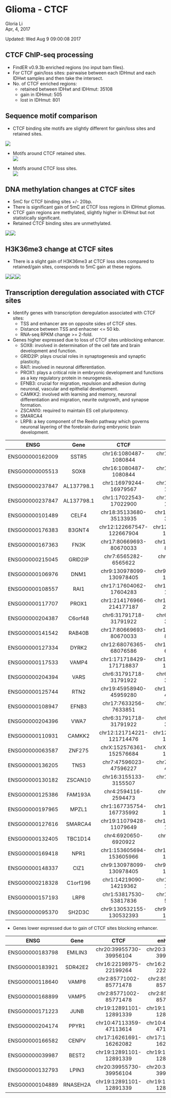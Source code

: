 # Glioma - CTCF
Gloria Li  
Apr, 4, 2017  

Updated: Wed Aug  9 09:00:08 2017



## CTCF ChIP-seq processing
* FindER v0.9.3b enriched regions (no input bam files).     
* For CTCF gain/loss sites: pairwaise between each IDHmut and each IDHwt samples and then take the intersect.    
* No. of CTCF enriched regions: 
	+ retained between IDHwt and IDHmut: 35108   
	+ gain in IDHmut: 505   
	+ lost in IDHmut: 801   

## Sequence motif comparison
* CTCF binding site motifs are slightly different for gain/loss sites and retained sites.        

![](CTCF_files/figure-html/motif.png)          

* Motifs around CTCF retained sites.         
![](CTCF_files/figure-html/motif_retained.png)         

* Motifs around CTCF loss sites.        
![](CTCF_files/figure-html/motif_loss.png)         

## DNA methylation changes at CTCF sites
* 5mC for CTCF binding sites +/- 20bp.         
* There is significant gain of 5mC at CTCF loss regions in IDHmut gliomas.   
* CTCF gain regions are methylated, slightly higher in IDHmut but not statistically significant.         
* Retained CTCF binding sites are unmethylated.             

![](CTCF_files/figure-html/5mC-1.png)<!-- -->![](CTCF_files/figure-html/5mC-2.png)<!-- -->

## H3K36me3 change at CTCF sites
* There is a slight gain of H3K36me3 at CTCF loss sites compared to retained/gain sites, coresponds to 5mC gain at these regions.      

![](CTCF_files/figure-html/H3K36me3-1.png)<!-- -->![](CTCF_files/figure-html/H3K36me3-2.png)<!-- -->![](CTCF_files/figure-html/H3K36me3-3.png)<!-- -->

## Transcription deregulation associated with CTCF sites
* Identify genes with transcription deregulation associated with CTCF sites: 
	+ TSS and enhancer are on opposite sides of CTCF sites.      
	+ Distance between TSS and enhacner <= 50 kb.      
	+ RNA-seq RPKM change >= 2-fold.     
* Genes higher expressed due to loss of CTCF sites unblocking enhancer.    
	+ SOX8: involved in determination of the cell fate and brain development and function.    
	+ GRID2IP: plays crucial roles in synaptogenesis and synaptic plasticity.     
	+ RAI1: involved in neuronal differentiation.    
	+ PROX1: plays a critical role in embryonic development and functions as a key regulatory protein in neurogenesis.   
	+ EFNB3: crucial for migration, repulsion and adhesion during neuronal, vascular and epithelial development.    
	+ CAMKK2: involved with learning and memory, neuronal differentiation and migration, neurite outgrowth, and synapse formation.      
	+ ZSCAN10: required to maintain ES cell pluripotency.     
	+ SMARCA4     
	+ LRP8: a key component of the Reelin pathway which governs neuronal layering of the forebrain during embryonic brain development.     

<table>
 <thead>
  <tr>
   <th style="text-align:center;"> ENSG </th>
   <th style="text-align:center;"> Gene </th>
   <th style="text-align:center;"> CTCF </th>
   <th style="text-align:center;"> enhancer </th>
   <th style="text-align:center;"> d </th>
   <th style="text-align:center;"> IDHmut </th>
   <th style="text-align:center;"> CEMT_23 </th>
   <th style="text-align:center;"> logFC </th>
  </tr>
 </thead>
<tbody>
  <tr>
   <td style="text-align:center;"> ENSG00000162009 </td>
   <td style="text-align:center;"> SSTR5 </td>
   <td style="text-align:center;"> chr16:1080487-1080844 </td>
   <td style="text-align:center;"> chr16:1077787-1078246 </td>
   <td style="text-align:center;"> 44740.5 </td>
   <td style="text-align:center;"> 0.3040 </td>
   <td style="text-align:center;"> 0.0000 </td>
   <td style="text-align:center;"> 11.5702 </td>
  </tr>
  <tr>
   <td style="text-align:center;"> ENSG00000005513 </td>
   <td style="text-align:center;"> SOX8 </td>
   <td style="text-align:center;"> chr16:1080487-1080844 </td>
   <td style="text-align:center;"> chr16:1081613-1081916 </td>
   <td style="text-align:center;"> 49955.5 </td>
   <td style="text-align:center;"> 626.2690 </td>
   <td style="text-align:center;"> 4.1601 </td>
   <td style="text-align:center;"> 7.2340 </td>
  </tr>
  <tr>
   <td style="text-align:center;"> ENSG00000237847 </td>
   <td style="text-align:center;"> AL137798.1 </td>
   <td style="text-align:center;"> chr1:16979244-16979567 </td>
   <td style="text-align:center;"> chr1:16969622-16972250 </td>
   <td style="text-align:center;"> 28563.0 </td>
   <td style="text-align:center;"> 0.0102 </td>
   <td style="text-align:center;"> 0.0000 </td>
   <td style="text-align:center;"> 6.6833 </td>
  </tr>
  <tr>
   <td style="text-align:center;"> ENSG00000237847 </td>
   <td style="text-align:center;"> AL137798.1 </td>
   <td style="text-align:center;"> chr1:17022543-17022900 </td>
   <td style="text-align:center;"> chr1:17029992-17030354 </td>
   <td style="text-align:center;"> 30674.0 </td>
   <td style="text-align:center;"> 0.0102 </td>
   <td style="text-align:center;"> 0.0000 </td>
   <td style="text-align:center;"> 6.6833 </td>
  </tr>
  <tr>
   <td style="text-align:center;"> ENSG00000101489 </td>
   <td style="text-align:center;"> CELF4 </td>
   <td style="text-align:center;"> chr18:35133680-35133935 </td>
   <td style="text-align:center;"> chr18:35133925-35135164 </td>
   <td style="text-align:center;"> 11455.5 </td>
   <td style="text-align:center;"> 15.4591 </td>
   <td style="text-align:center;"> 0.3863 </td>
   <td style="text-align:center;"> 5.3221 </td>
  </tr>
  <tr>
   <td style="text-align:center;"> ENSG00000176383 </td>
   <td style="text-align:center;"> B3GNT4 </td>
   <td style="text-align:center;"> chr12:122667547-122667904 </td>
   <td style="text-align:center;"> chr12:122667534-122667933 </td>
   <td style="text-align:center;"> 20357.5 </td>
   <td style="text-align:center;"> 0.7139 </td>
   <td style="text-align:center;"> 0.0512 </td>
   <td style="text-align:center;"> 3.7978 </td>
  </tr>
  <tr>
   <td style="text-align:center;"> ENSG00000167363 </td>
   <td style="text-align:center;"> FN3K </td>
   <td style="text-align:center;"> chr17:80669693-80670033 </td>
   <td style="text-align:center;"> chr17:80656801-80657587 </td>
   <td style="text-align:center;"> 36258.0 </td>
   <td style="text-align:center;"> 30.3062 </td>
   <td style="text-align:center;"> 4.8238 </td>
   <td style="text-align:center;"> 2.6513 </td>
  </tr>
  <tr>
   <td style="text-align:center;"> ENSG00000215045 </td>
   <td style="text-align:center;"> GRID2IP </td>
   <td style="text-align:center;"> chr7:6565282-6565622 </td>
   <td style="text-align:center;"> chr7:6556058-6556753 </td>
   <td style="text-align:center;"> 34661.5 </td>
   <td style="text-align:center;"> 1.2839 </td>
   <td style="text-align:center;"> 0.2061 </td>
   <td style="text-align:center;"> 2.6388 </td>
  </tr>
  <tr>
   <td style="text-align:center;"> ENSG00000106976 </td>
   <td style="text-align:center;"> DNM1 </td>
   <td style="text-align:center;"> chr9:130978099-130978405 </td>
   <td style="text-align:center;"> chr9:130986891-130987217 </td>
   <td style="text-align:center;"> 21395.0 </td>
   <td style="text-align:center;"> 62.4635 </td>
   <td style="text-align:center;"> 11.3526 </td>
   <td style="text-align:center;"> 2.4600 </td>
  </tr>
  <tr>
   <td style="text-align:center;"> ENSG00000108557 </td>
   <td style="text-align:center;"> RAI1 </td>
   <td style="text-align:center;"> chr17:17604062-17604283 </td>
   <td style="text-align:center;"> chr17:17603765-17604091 </td>
   <td style="text-align:center;"> 19140.0 </td>
   <td style="text-align:center;"> 16.2355 </td>
   <td style="text-align:center;"> 3.2453 </td>
   <td style="text-align:center;"> 2.3227 </td>
  </tr>
  <tr>
   <td style="text-align:center;"> ENSG00000117707 </td>
   <td style="text-align:center;"> PROX1 </td>
   <td style="text-align:center;"> chr1:214176966-214177187 </td>
   <td style="text-align:center;"> chr1:214176589-214176981 </td>
   <td style="text-align:center;"> 20260.0 </td>
   <td style="text-align:center;"> 5.6837 </td>
   <td style="text-align:center;"> 1.2269 </td>
   <td style="text-align:center;"> 2.2117 </td>
  </tr>
  <tr>
   <td style="text-align:center;"> ENSG00000204387 </td>
   <td style="text-align:center;"> C6orf48 </td>
   <td style="text-align:center;"> chr6:31791718-31791922 </td>
   <td style="text-align:center;"> chr6:31791305-31791911 </td>
   <td style="text-align:center;"> 10778.0 </td>
   <td style="text-align:center;"> 283.8940 </td>
   <td style="text-align:center;"> 64.2056 </td>
   <td style="text-align:center;"> 2.1446 </td>
  </tr>
  <tr>
   <td style="text-align:center;"> ENSG00000141542 </td>
   <td style="text-align:center;"> RAB40B </td>
   <td style="text-align:center;"> chr17:80669693-80670033 </td>
   <td style="text-align:center;"> chr17:80673784-80675384 </td>
   <td style="text-align:center;"> 17980.0 </td>
   <td style="text-align:center;"> 9.7956 </td>
   <td style="text-align:center;"> 2.8048 </td>
   <td style="text-align:center;"> 1.8042 </td>
  </tr>
  <tr>
   <td style="text-align:center;"> ENSG00000127334 </td>
   <td style="text-align:center;"> DYRK2 </td>
   <td style="text-align:center;"> chr12:68076365-68076586 </td>
   <td style="text-align:center;"> chr12:68087561-68088105 </td>
   <td style="text-align:center;"> 45714.0 </td>
   <td style="text-align:center;"> 8.9901 </td>
   <td style="text-align:center;"> 2.7415 </td>
   <td style="text-align:center;"> 1.7133 </td>
  </tr>
  <tr>
   <td style="text-align:center;"> ENSG00000117533 </td>
   <td style="text-align:center;"> VAMP4 </td>
   <td style="text-align:center;"> chr1:171718429-171718837 </td>
   <td style="text-align:center;"> chr1:171723613-171723977 </td>
   <td style="text-align:center;"> 12408.0 </td>
   <td style="text-align:center;"> 30.4859 </td>
   <td style="text-align:center;"> 9.7683 </td>
   <td style="text-align:center;"> 1.6420 </td>
  </tr>
  <tr>
   <td style="text-align:center;"> ENSG00000204394 </td>
   <td style="text-align:center;"> VARS </td>
   <td style="text-align:center;"> chr6:31791718-31791922 </td>
   <td style="text-align:center;"> chr6:31793956-31795980 </td>
   <td style="text-align:center;"> 31238.0 </td>
   <td style="text-align:center;"> 43.1629 </td>
   <td style="text-align:center;"> 14.6962 </td>
   <td style="text-align:center;"> 1.5543 </td>
  </tr>
  <tr>
   <td style="text-align:center;"> ENSG00000125744 </td>
   <td style="text-align:center;"> RTN2 </td>
   <td style="text-align:center;"> chr19:45958940-45959280 </td>
   <td style="text-align:center;"> chr19:45954314-45954737 </td>
   <td style="text-align:center;"> 45793.5 </td>
   <td style="text-align:center;"> 6.7757 </td>
   <td style="text-align:center;"> 2.3829 </td>
   <td style="text-align:center;"> 1.5076 </td>
  </tr>
  <tr>
   <td style="text-align:center;"> ENSG00000108947 </td>
   <td style="text-align:center;"> EFNB3 </td>
   <td style="text-align:center;"> chr17:7633256-7633851 </td>
   <td style="text-align:center;"> chr17:7646731-7647063 </td>
   <td style="text-align:center;"> 38376.0 </td>
   <td style="text-align:center;"> 11.1475 </td>
   <td style="text-align:center;"> 4.0831 </td>
   <td style="text-align:center;"> 1.4490 </td>
  </tr>
  <tr>
   <td style="text-align:center;"> ENSG00000204396 </td>
   <td style="text-align:center;"> VWA7 </td>
   <td style="text-align:center;"> chr6:31791718-31791922 </td>
   <td style="text-align:center;"> chr6:31792649-31792975 </td>
   <td style="text-align:center;"> 47704.0 </td>
   <td style="text-align:center;"> 1.6515 </td>
   <td style="text-align:center;"> 0.6076 </td>
   <td style="text-align:center;"> 1.4425 </td>
  </tr>
  <tr>
   <td style="text-align:center;"> ENSG00000110931 </td>
   <td style="text-align:center;"> CAMKK2 </td>
   <td style="text-align:center;"> chr12:121714221-121714476 </td>
   <td style="text-align:center;"> chr12:121703256-121703582 </td>
   <td style="text-align:center;"> 32692.0 </td>
   <td style="text-align:center;"> 17.5805 </td>
   <td style="text-align:center;"> 6.5558 </td>
   <td style="text-align:center;"> 1.4231 </td>
  </tr>
  <tr>
   <td style="text-align:center;"> ENSG00000063587 </td>
   <td style="text-align:center;"> ZNF275 </td>
   <td style="text-align:center;"> chrX:152576361-152576684 </td>
   <td style="text-align:center;"> chrX:152576380-152576712 </td>
   <td style="text-align:center;"> 23068.0 </td>
   <td style="text-align:center;"> 30.0675 </td>
   <td style="text-align:center;"> 11.6917 </td>
   <td style="text-align:center;"> 1.3627 </td>
  </tr>
  <tr>
   <td style="text-align:center;"> ENSG00000136205 </td>
   <td style="text-align:center;"> TNS3 </td>
   <td style="text-align:center;"> chr7:47596023-47596227 </td>
   <td style="text-align:center;"> chr7:47575450-47575789 </td>
   <td style="text-align:center;"> 46536.5 </td>
   <td style="text-align:center;"> 23.8029 </td>
   <td style="text-align:center;"> 9.2865 </td>
   <td style="text-align:center;"> 1.3579 </td>
  </tr>
  <tr>
   <td style="text-align:center;"> ENSG00000130182 </td>
   <td style="text-align:center;"> ZSCAN10 </td>
   <td style="text-align:center;"> chr16:3155133-3155507 </td>
   <td style="text-align:center;"> chr16:3156037-3157045 </td>
   <td style="text-align:center;"> 7223.0 </td>
   <td style="text-align:center;"> 0.1525 </td>
   <td style="text-align:center;"> 0.0601 </td>
   <td style="text-align:center;"> 1.3415 </td>
  </tr>
  <tr>
   <td style="text-align:center;"> ENSG00000125386 </td>
   <td style="text-align:center;"> FAM193A </td>
   <td style="text-align:center;"> chr4:2594116-2594473 </td>
   <td style="text-align:center;"> chr4:2593065-2593391 </td>
   <td style="text-align:center;"> 33761.0 </td>
   <td style="text-align:center;"> 21.9528 </td>
   <td style="text-align:center;"> 8.8346 </td>
   <td style="text-align:center;"> 1.3132 </td>
  </tr>
  <tr>
   <td style="text-align:center;"> ENSG00000197965 </td>
   <td style="text-align:center;"> MPZL1 </td>
   <td style="text-align:center;"> chr1:167735754-167735992 </td>
   <td style="text-align:center;"> chr1:167737082-167737535 </td>
   <td style="text-align:center;"> 46878.5 </td>
   <td style="text-align:center;"> 77.3103 </td>
   <td style="text-align:center;"> 31.4231 </td>
   <td style="text-align:center;"> 1.2988 </td>
  </tr>
  <tr>
   <td style="text-align:center;"> ENSG00000127616 </td>
   <td style="text-align:center;"> SMARCA4 </td>
   <td style="text-align:center;"> chr19:11079428-11079649 </td>
   <td style="text-align:center;"> chr19:11086541-11087327 </td>
   <td style="text-align:center;"> 15335.0 </td>
   <td style="text-align:center;"> 30.0744 </td>
   <td style="text-align:center;"> 12.5121 </td>
   <td style="text-align:center;"> 1.2652 </td>
  </tr>
  <tr>
   <td style="text-align:center;"> ENSG00000132405 </td>
   <td style="text-align:center;"> TBC1D14 </td>
   <td style="text-align:center;"> chr4:6920650-6920922 </td>
   <td style="text-align:center;"> chr4:6926836-6927175 </td>
   <td style="text-align:center;"> 16035.5 </td>
   <td style="text-align:center;"> 44.9952 </td>
   <td style="text-align:center;"> 20.0278 </td>
   <td style="text-align:center;"> 1.1678 </td>
  </tr>
  <tr>
   <td style="text-align:center;"> ENSG00000169418 </td>
   <td style="text-align:center;"> NPR1 </td>
   <td style="text-align:center;"> chr1:153605694-153605966 </td>
   <td style="text-align:center;"> chr1:153605912-153607645 </td>
   <td style="text-align:center;"> 44335.5 </td>
   <td style="text-align:center;"> 2.6808 </td>
   <td style="text-align:center;"> 1.1999 </td>
   <td style="text-align:center;"> 1.1597 </td>
  </tr>
  <tr>
   <td style="text-align:center;"> ENSG00000148337 </td>
   <td style="text-align:center;"> CIZ1 </td>
   <td style="text-align:center;"> chr9:130978099-130978405 </td>
   <td style="text-align:center;"> chr9:130986891-130987217 </td>
   <td style="text-align:center;"> 20392.0 </td>
   <td style="text-align:center;"> 53.3708 </td>
   <td style="text-align:center;"> 24.2940 </td>
   <td style="text-align:center;"> 1.1354 </td>
  </tr>
  <tr>
   <td style="text-align:center;"> ENSG00000218328 </td>
   <td style="text-align:center;"> C1orf196 </td>
   <td style="text-align:center;"> chr1:14219090-14219362 </td>
   <td style="text-align:center;"> chr1:14219040-14219988 </td>
   <td style="text-align:center;"> 461.0 </td>
   <td style="text-align:center;"> 0.4550 </td>
   <td style="text-align:center;"> 0.2107 </td>
   <td style="text-align:center;"> 1.1105 </td>
  </tr>
  <tr>
   <td style="text-align:center;"> ENSG00000157193 </td>
   <td style="text-align:center;"> LRP8 </td>
   <td style="text-align:center;"> chr1:53817530-53817836 </td>
   <td style="text-align:center;"> chr1:53834400-53834702 </td>
   <td style="text-align:center;"> 40809.0 </td>
   <td style="text-align:center;"> 8.4128 </td>
   <td style="text-align:center;"> 3.9639 </td>
   <td style="text-align:center;"> 1.0856 </td>
  </tr>
  <tr>
   <td style="text-align:center;"> ENSG00000095370 </td>
   <td style="text-align:center;"> SH2D3C </td>
   <td style="text-align:center;"> chr9:130532155-130532393 </td>
   <td style="text-align:center;"> chr9:130515405-130518339 </td>
   <td style="text-align:center;"> 24148.0 </td>
   <td style="text-align:center;"> 7.9834 </td>
   <td style="text-align:center;"> 3.8926 </td>
   <td style="text-align:center;"> 1.0362 </td>
  </tr>
</tbody>
</table>

* Genes lower expressed due to gain of CTCF sites blocking enhancer.    

<table>
 <thead>
  <tr>
   <th style="text-align:center;"> ENSG </th>
   <th style="text-align:center;"> Gene </th>
   <th style="text-align:center;"> CTCF </th>
   <th style="text-align:center;"> enhancer </th>
   <th style="text-align:center;"> d </th>
   <th style="text-align:center;"> IDHmut </th>
   <th style="text-align:center;"> CEMT_23 </th>
   <th style="text-align:center;"> logFC </th>
  </tr>
 </thead>
<tbody>
  <tr>
   <td style="text-align:center;"> ENSG00000183798 </td>
   <td style="text-align:center;"> EMILIN3 </td>
   <td style="text-align:center;"> chr20:39955730-39956104 </td>
   <td style="text-align:center;"> chr20:39945143-39946955 </td>
   <td style="text-align:center;"> 49418 </td>
   <td style="text-align:center;"> 0.0896 </td>
   <td style="text-align:center;"> 3.7966 </td>
   <td style="text-align:center;"> -5.4032 </td>
  </tr>
  <tr>
   <td style="text-align:center;"> ENSG00000183921 </td>
   <td style="text-align:center;"> SDR42E2 </td>
   <td style="text-align:center;"> chr16:22198975-22199264 </td>
   <td style="text-align:center;"> chr16:22201417-22201793 </td>
   <td style="text-align:center;"> 23322 </td>
   <td style="text-align:center;"> 0.0376 </td>
   <td style="text-align:center;"> 1.3076 </td>
   <td style="text-align:center;"> -5.1171 </td>
  </tr>
  <tr>
   <td style="text-align:center;"> ENSG00000118640 </td>
   <td style="text-align:center;"> VAMP8 </td>
   <td style="text-align:center;"> chr2:85771002-85771478 </td>
   <td style="text-align:center;"> chr2:85764623-85767481 </td>
   <td style="text-align:center;"> 22634 </td>
   <td style="text-align:center;"> 5.4663 </td>
   <td style="text-align:center;"> 140.6910 </td>
   <td style="text-align:center;"> -4.6858 </td>
  </tr>
  <tr>
   <td style="text-align:center;"> ENSG00000168899 </td>
   <td style="text-align:center;"> VAMP5 </td>
   <td style="text-align:center;"> chr2:85771002-85771478 </td>
   <td style="text-align:center;"> chr2:85764623-85767481 </td>
   <td style="text-align:center;"> 45480 </td>
   <td style="text-align:center;"> 13.7914 </td>
   <td style="text-align:center;"> 147.7100 </td>
   <td style="text-align:center;"> -3.4209 </td>
  </tr>
  <tr>
   <td style="text-align:center;"> ENSG00000171223 </td>
   <td style="text-align:center;"> JUNB </td>
   <td style="text-align:center;"> chr19:12891101-12891339 </td>
   <td style="text-align:center;"> chr19:12888025-12890499 </td>
   <td style="text-align:center;"> 13049 </td>
   <td style="text-align:center;"> 24.1761 </td>
   <td style="text-align:center;"> 136.3720 </td>
   <td style="text-align:center;"> -2.4959 </td>
  </tr>
  <tr>
   <td style="text-align:center;"> ENSG00000204174 </td>
   <td style="text-align:center;"> PPYR1 </td>
   <td style="text-align:center;"> chr10:47113359-47113614 </td>
   <td style="text-align:center;"> chr10:47116553-47116967 </td>
   <td style="text-align:center;"> 33225 </td>
   <td style="text-align:center;"> 0.0136 </td>
   <td style="text-align:center;"> 0.0743 </td>
   <td style="text-align:center;"> -2.4425 </td>
  </tr>
  <tr>
   <td style="text-align:center;"> ENSG00000166582 </td>
   <td style="text-align:center;"> CENPV </td>
   <td style="text-align:center;"> chr17:16261691-16262082 </td>
   <td style="text-align:center;"> chr17:16282177-16282553 </td>
   <td style="text-align:center;"> 25395 </td>
   <td style="text-align:center;"> 1.0349 </td>
   <td style="text-align:center;"> 5.5636 </td>
   <td style="text-align:center;"> -2.4264 </td>
  </tr>
  <tr>
   <td style="text-align:center;"> ENSG00000039987 </td>
   <td style="text-align:center;"> BEST2 </td>
   <td style="text-align:center;"> chr19:12891101-12891339 </td>
   <td style="text-align:center;"> chr19:12892627-12895297 </td>
   <td style="text-align:center;"> 31445 </td>
   <td style="text-align:center;"> 0.0175 </td>
   <td style="text-align:center;"> 0.0692 </td>
   <td style="text-align:center;"> -1.9734 </td>
  </tr>
  <tr>
   <td style="text-align:center;"> ENSG00000132793 </td>
   <td style="text-align:center;"> LPIN3 </td>
   <td style="text-align:center;"> chr20:39955730-39956104 </td>
   <td style="text-align:center;"> chr20:39945143-39946955 </td>
   <td style="text-align:center;"> 23512 </td>
   <td style="text-align:center;"> 0.1731 </td>
   <td style="text-align:center;"> 0.6631 </td>
   <td style="text-align:center;"> -1.9372 </td>
  </tr>
  <tr>
   <td style="text-align:center;"> ENSG00000104889 </td>
   <td style="text-align:center;"> RNASEH2A </td>
   <td style="text-align:center;"> chr19:12891101-12891339 </td>
   <td style="text-align:center;"> chr19:12888025-12890499 </td>
   <td style="text-align:center;"> 28133 </td>
   <td style="text-align:center;"> 11.5299 </td>
   <td style="text-align:center;"> 29.2786 </td>
   <td style="text-align:center;"> -1.3445 </td>
  </tr>
</tbody>
</table>

